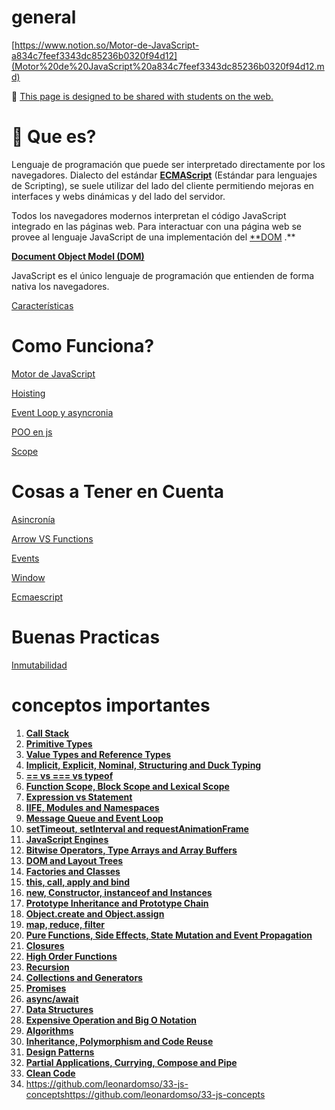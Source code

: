 # general

[https://www.notion.so/Motor-de-JavaScript-a834c7feef3343dc85236b0320f94d12](Motor%20de%20JavaScript%20a834c7feef3343dc85236b0320f94d12.md)

📌 [This page is designed to be shared with students on the web.](https://profile.es/blog/que-es-la-programacion-orientada-a-objetos/)


# 📜 Que es?

Lenguaje de programación que puede ser interpretado directamente por los navegadores.  Dialecto del estándar [**ECMAScript**](https://es.wikipedia.org/wiki/ECMAScript) (Estándar para lenguajes de Scripting), se suele utilizar del lado del cliente permitiendo mejoras en interfaces y webs dinámicas y del lado del servidor.

Todos los navegadores modernos interpretan el código JavaScript integrado en las páginas web. Para interactuar con una página web se provee al lenguaje JavaScript de una implementación del [**DOM](Document%20Object%20Model%20(DOM)%20648d1442822548d8901c57995d12ed6a.md) .**

[**Document Object Model (DOM)**](Document%20Object%20Model%20(DOM)%20648d1442822548d8901c57995d12ed6a.md)

JavaScript es el único lenguaje de programación que entienden de forma nativa los navegadores.

[Características](Características%20253d938c259a4c798fb4036d5f67dcef.md)

# Como Funciona?

[Motor de JavaScript](Motor%20de%20JavaScript%20a834c7feef3343dc85236b0320f94d12.md)

[Hoisting](Hoisting%20a2ce125ef8154a51bf3fab750be14f36.md)

[Event Loop y asyncronia](Event%20Loop%20y%20asyncronia%2018cc8f5195c545eb9d1140b520ba1751.md)

[POO en js](POO%20en%20js%2095e741b5c072462ea7ad8173b02d2403.md)

[Scope](Scope%20b8b22bb6cd094606855c5d42b85a596a.md)

# Cosas a Tener en Cuenta

[Asincronía](Asincronía%2010c2ed4bf40a468d8111c4c711fedfc1.md)

[Arrow VS Functions](Arrow%20VS%20Functions%209fabf90299e24570ab9f82e04bb1ad97.md)

[Events](Events%2077cffe008b594502ab0e70a3b670c64d.md)

[Window](Window%20b6a5eaba7f994f298426c705b421ca0e.md)

[Ecmaescript](Ecmaescript%2066b4217f0d9346738d3509d4836bcf7f.md)

# Buenas Practicas

[Inmutabilidad](Inmutabilidad%20bdb892237f61464882821c07ca33b6a6.md)


# conceptos importantes
1. **[Call Stack](https://github.com/leonardomso/33-js-concepts#1-call-stack)**
2. **[Primitive Types](https://github.com/leonardomso/33-js-concepts#2-primitive-types)**
3. **[Value Types and Reference Types](https://github.com/leonardomso/33-js-concepts#3-value-types-and-reference-types)**
4. **[Implicit, Explicit, Nominal, Structuring and Duck Typing](https://github.com/leonardomso/33-js-concepts#4-implicit-explicit-nominal-structuring-and-duck-typing)**
5. **[== vs === vs typeof](https://github.com/leonardomso/33-js-concepts#5--vs--vs-typeof)**
6. **[Function Scope, Block Scope and Lexical Scope](https://github.com/leonardomso/33-js-concepts#6-function-scope-block-scope-and-lexical-scope)**
7. **[Expression vs Statement](https://github.com/leonardomso/33-js-concepts#7-expression-vs-statement)**
8. **[IIFE, Modules and Namespaces](https://github.com/leonardomso/33-js-concepts#8-iife-modules-and-namespaces)**
9. **[Message Queue and Event Loop](https://github.com/leonardomso/33-js-concepts#9-message-queue-and-event-loop)**
10. **[setTimeout, setInterval and requestAnimationFrame](https://github.com/leonardomso/33-js-concepts#10-settimeout-setinterval-and-requestanimationframe)**
11. **[JavaScript Engines](https://github.com/leonardomso/33-js-concepts#11-javascript-engines)**
12. **[Bitwise Operators, Type Arrays and Array Buffers](https://github.com/leonardomso/33-js-concepts#12-bitwise-operators-type-arrays-and-array-buffers)**
13. **[DOM and Layout Trees](https://github.com/leonardomso/33-js-concepts#13-dom-and-layout-trees)**
14. **[Factories and Classes](https://github.com/leonardomso/33-js-concepts#14-factories-and-classes)**
15. **[this, call, apply and bind](https://github.com/leonardomso/33-js-concepts#15-this-call-apply-and-bind)**
16. **[new, Constructor, instanceof and Instances](https://github.com/leonardomso/33-js-concepts#16-new-constructor-instanceof-and-instances)**
17. **[Prototype Inheritance and Prototype Chain](https://github.com/leonardomso/33-js-concepts#17-prototype-inheritance-and-prototype-chain)**
18. **[Object.create and Object.assign](https://github.com/leonardomso/33-js-concepts#18-objectcreate-and-objectassign)**
19. **[map, reduce, filter](https://github.com/leonardomso/33-js-concepts#19-map-reduce-filter)**
20. **[Pure Functions, Side Effects, State Mutation and Event Propagation](https://github.com/leonardomso/33-js-concepts#20-pure-functions-side-effects-state-mutation-and-event-propagation)**
21. **[Closures](https://github.com/leonardomso/33-js-concepts#21-closures)**
22. **[High Order Functions](https://github.com/leonardomso/33-js-concepts#22-high-order-functions)**
23. **[Recursion](https://github.com/leonardomso/33-js-concepts#23-recursion)**
24. **[Collections and Generators](https://github.com/leonardomso/33-js-concepts#24-collections-and-generators)**
25. **[Promises](https://github.com/leonardomso/33-js-concepts#25-promises)**
26. **[async/await](https://github.com/leonardomso/33-js-concepts#26-asyncawait)**
27. **[Data Structures](https://github.com/leonardomso/33-js-concepts#27-data-structures)**
28. **[Expensive Operation and Big O Notation](https://github.com/leonardomso/33-js-concepts#28-expensive-operation-and-big-o-notation)**
29. **[Algorithms](https://github.com/leonardomso/33-js-concepts#29-algorithms)**
30. **[Inheritance, Polymorphism and Code Reuse](https://github.com/leonardomso/33-js-concepts#30-inheritance-polymorphism-and-code-reuse)**
31. **[Design Patterns](https://github.com/leonardomso/33-js-concepts#31-design-patterns)**
32. **[Partial Applications, Currying, Compose and Pipe](https://github.com/leonardomso/33-js-concepts#32-partial-applications-currying-compose-and-pipe)**
33. **[Clean Code](https://github.com/leonardomso/33-js-concepts#33-clean-code)**
34. https://github.com/leonardomso/33-js-conceptshttps://github.com/leonardomso/33-js-concepts



